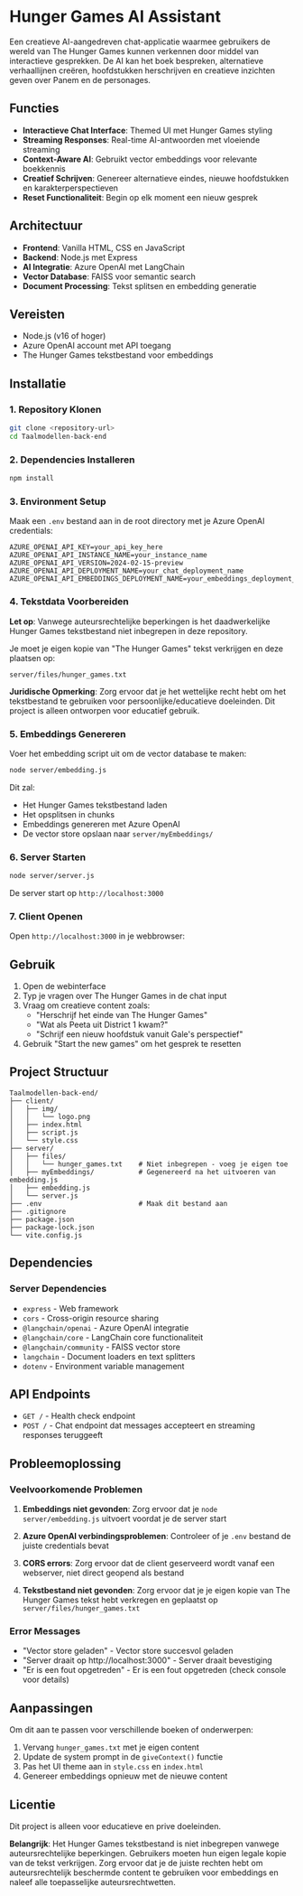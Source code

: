 # Hunger Games AI Assistant

Een creatieve AI-aangedreven chat-applicatie waarmee gebruikers de wereld van The Hunger Games kunnen verkennen door middel van interactieve gesprekken. De AI kan het boek bespreken, alternatieve verhaallijnen creëren, hoofdstukken herschrijven en creatieve inzichten geven over Panem en de personages.

## Functies

- **Interactieve Chat Interface**: Themed UI met Hunger Games styling
- **Streaming Responses**: Real-time AI-antwoorden met vloeiende streaming
- **Context-Aware AI**: Gebruikt vector embeddings voor relevante boekkennis
- **Creatief Schrijven**: Genereer alternatieve eindes, nieuwe hoofdstukken en karakterperspectieven
- **Reset Functionaliteit**: Begin op elk moment een nieuw gesprek

## Architectuur

- **Frontend**: Vanilla HTML, CSS en JavaScript
- **Backend**: Node.js met Express
- **AI Integratie**: Azure OpenAI met LangChain
- **Vector Database**: FAISS voor semantic search
- **Document Processing**: Tekst splitsen en embedding generatie

## Vereisten

- Node.js (v16 of hoger)
- Azure OpenAI account met API toegang
- The Hunger Games tekstbestand voor embeddings

## Installatie

### 1. Repository Klonen

```bash
git clone <repository-url>
cd Taalmodellen-back-end
```

### 2. Dependencies Installeren

```bash
npm install
```

### 3. Environment Setup

Maak een `.env` bestand aan in de root directory met je Azure OpenAI credentials:

```env
AZURE_OPENAI_API_KEY=your_api_key_here
AZURE_OPENAI_API_INSTANCE_NAME=your_instance_name
AZURE_OPENAI_API_VERSION=2024-02-15-preview
AZURE_OPENAI_API_DEPLOYMENT_NAME=your_chat_deployment_name
AZURE_OPENAI_API_EMBEDDINGS_DEPLOYMENT_NAME=your_embeddings_deployment_name
```

### 4. Tekstdata Voorbereiden

**Let op**: Vanwege auteursrechtelijke beperkingen is het daadwerkelijke Hunger Games tekstbestand niet inbegrepen in deze repository.

Je moet je eigen kopie van "The Hunger Games" tekst verkrijgen en deze plaatsen op:
```
server/files/hunger_games.txt
```

**Juridische Opmerking**: Zorg ervoor dat je het wettelijke recht hebt om het tekstbestand te gebruiken voor persoonlijke/educatieve doeleinden. Dit project is alleen ontworpen voor educatief gebruik.

### 5. Embeddings Genereren

Voer het embedding script uit om de vector database te maken:

```bash
node server/embedding.js
```

Dit zal:
- Het Hunger Games tekstbestand laden
- Het opsplitsen in chunks
- Embeddings genereren met Azure OpenAI
- De vector store opslaan naar `server/myEmbeddings/`

### 6. Server Starten

```bash
node server/server.js
```

De server start op `http://localhost:3000`

### 7. Client Openen

Open `http://localhost:3000` in je webbrowser:

## Gebruik

1. Open de webinterface
2. Typ je vragen over The Hunger Games in de chat input
3. Vraag om creatieve content zoals:
   - "Herschrijf het einde van The Hunger Games"
   - "Wat als Peeta uit District 1 kwam?"
   - "Schrijf een nieuw hoofdstuk vanuit Gale's perspectief"
4. Gebruik "Start the new games" om het gesprek te resetten

## Project Structuur

```
Taalmodellen-back-end/
├── client/
│   ├── img/
│   │   └── logo.png
│   ├── index.html
│   ├── script.js
│   └── style.css
├── server/
│   ├── files/
│   │   └── hunger_games.txt    # Niet inbegrepen - voeg je eigen toe
│   ├── myEmbeddings/           # Gegenereerd na het uitvoeren van embedding.js
│   ├── embedding.js
│   └── server.js
├── .env                        # Maak dit bestand aan
├── .gitignore
├── package.json
├── package-lock.json
└── vite.config.js
```

## Dependencies

### Server Dependencies
- `express` - Web framework
- `cors` - Cross-origin resource sharing
- `@langchain/openai` - Azure OpenAI integratie
- `@langchain/core` - LangChain core functionaliteit
- `@langchain/community` - FAISS vector store
- `langchain` - Document loaders en text splitters
- `dotenv` - Environment variable management

## API Endpoints

- `GET /` - Health check endpoint
- `POST /` - Chat endpoint dat messages accepteert en streaming responses teruggeeft

## Probleemoplossing

### Veelvoorkomende Problemen

1. **Embeddings niet gevonden**: Zorg ervoor dat je `node server/embedding.js` uitvoert voordat je de server start

2. **Azure OpenAI verbindingsproblemen**: Controleer of je `.env` bestand de juiste credentials bevat

3. **CORS errors**: Zorg ervoor dat de client geserveerd wordt vanaf een webserver, niet direct geopend als bestand

4. **Tekstbestand niet gevonden**: Zorg ervoor dat je je eigen kopie van The Hunger Games tekst hebt verkregen en geplaatst op `server/files/hunger_games.txt`

### Error Messages

- "Vector store geladen" - Vector store succesvol geladen
- "Server draait op http://localhost:3000" - Server draait bevestiging
- "Er is een fout opgetreden" - Er is een fout opgetreden (check console voor details)

## Aanpassingen

Om dit aan te passen voor verschillende boeken of onderwerpen:

1. Vervang `hunger_games.txt` met je eigen content
2. Update de system prompt in de `giveContext()` functie
3. Pas het UI theme aan in `style.css` en `index.html`
4. Genereer embeddings opnieuw met de nieuwe content

## Licentie

Dit project is alleen voor educatieve en prive doeleinden.

**Belangrijk**: Het Hunger Games tekstbestand is niet inbegrepen vanwege auteursrechtelijke beperkingen. Gebruikers moeten hun eigen legale kopie van de tekst verkrijgen. Zorg ervoor dat je de juiste rechten hebt om auteursrechtelijk beschermde content te gebruiken voor embeddings en naleef alle toepasselijke auteursrechtwetten.
